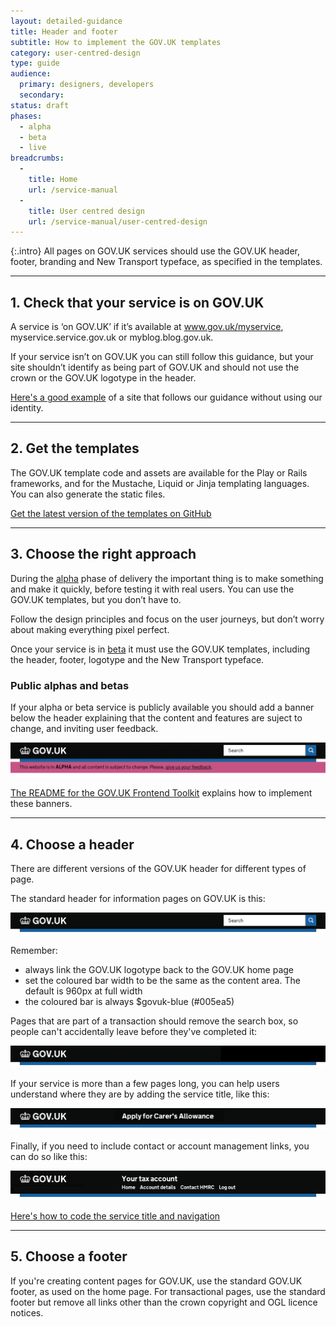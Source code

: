 ```yaml
---
layout: detailed-guidance
title: Header and footer
subtitle: How to implement the GOV.UK templates
category: user-centred-design
type: guide
audience:
  primary: designers, developers
  secondary:
status: draft
phases:
  - alpha
  - beta
  - live
breadcrumbs:
  -
    title: Home
    url: /service-manual
  -
    title: User centred design
    url: /service-manual/user-centred-design
---
```


{:.intro}
All pages on GOV.UK services should use the GOV.UK header, footer, branding and New Transport typeface, as specified in the templates.

---

## 1. Check that your service is on GOV.UK

A service is ‘on GOV.UK’ if it’s available at www.gov.uk/myservice, myservice.service.gov.uk or myblog.blog.gov.uk.

If your service isn’t on GOV.UK you can still follow this guidance, but your site shouldn’t identify as being part of GOV.UK and should not use the crown or the GOV.UK logotype in the header. 

[Here's a good example](https://gds.blog.gov.uk/2013/03/18/intranets-dcms/) of a site that follows our guidance without using our identity.

---

## 2. Get the templates

The GOV.UK template code and assets are available for the Play or Rails frameworks, and for the Mustache, Liquid or Jinja templating languages. You can also generate the static files.

[Get the latest version of the templates on GitHub](https://github.com/alphagov/govuk_template)

---

## 3. Choose the right approach

During the [alpha](/service-manual/phases/alpha) phase of delivery the important thing is to make something and make it quickly, before testing it with real users. You can use the GOV.UK templates, but you don’t have to. 

Follow the design principles and focus on the user journeys, but don’t worry about making everything pixel perfect.

Once your service is in [beta](/service-manual/phases/beta) it must use the GOV.UK templates, including the header, footer, logotype and the New Transport typeface.

### Public alphas and betas

If your alpha or beta service is publicly available you should add a banner below the header explaining that the content and features are suject to change, and inviting user feedback.

<div class="example">
  <img src="/service-manual/assets/images/header-footer/alpha-example.png" alt="An example of an alpha service header">
</div>

[The README for the GOV.UK Frontend Toolkit](https://github.com/alphagov/govuk_frontend_toolkit#alphabeta) explains how to implement these banners.


---

## 4. Choose a header

There are different versions of the GOV.UK header for different types of page.

The standard header for information pages on GOV.UK is this:

<div class="example">
  <img src="/service-manual/assets/images/header-footer/header-pattern-0.png" alt="Standard header">
</div>

Remember:

* always link the GOV.UK logotype back to the GOV.UK home page
* set the coloured bar width to be the same as the content area. The default is 960px at full width
* the coloured bar is always $govuk-blue (#005ea5)

Pages that are part of a transaction should remove the search box, so people can't accidentally leave before they've completed it:

<div class="example">
  <img src="/service-manual/assets/images/header-footer/header-pattern-1.png" alt="Header option 1">
</div>

If your service is more than a few pages long, you can help users understand where they are by adding the service title, like this:

<div class="example">
  <img src="/service-manual/assets/images/header-footer/header-pattern-2.png" alt="Header option 2">
</div>

Finally, if you need to include contact or account management links, you can do so like this:

<div class="example">
  <img src="/service-manual/assets/images/header-footer/header-pattern-3.png" alt="Header option 3">
</div>

[Here's how to code the service title and navigation](https://github.com/alphagov/govuk_template#propositional-title-and-navigation)


---

## 5. Choose a footer

If you're creating content pages for GOV.UK, use the standard GOV.UK footer, as used on the home page.
For transactional pages, use the standard footer but remove all links other than the crown copyright and OGL licence notices.
